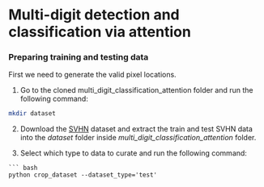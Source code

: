 # Multi-digit detection and classification via attention

### Preparing training and testing data
First we need to generate the valid pixel locations.

1. Go to the cloned multi_digit_classification_attention folder and run the following command:
``` bash
mkdir dataset
```

2. Download the [SVHN](http://ufldl.stanford.edu/housenumbers/) dataset and extract the train and test SVHN data into the *dataset* folder inside *multi_digit_classification_attention* folder.

3. Select which type to data to curate and run the following command:
```
``` bash
python crop_dataset --dataset_type='test'
```


